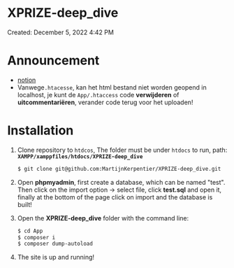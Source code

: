 # XPRIZE-deep_dive

Created: December 5, 2022 4:42 PM

# Announcement
- [notion](https://www.notion.so/plan-van-aanpak-238ef291a6b34060a8ce0c22e93d5e78)
- Vanwege`.htacesse`, kan het html bestand niet worden geopend in localhost, je kunt de `App/.htaccess` code **verwijderen** of **uitcommentariëren**, verander code terug voor het uploaden!

# Installation

1. Clone repository to `htdcos`, The folder must be under `htdocs` to run, path: **`XAMPP/xamppfiles/htdocs/XPRIZE-deep_dive`**

    ```bash
    $ git clone git@github.com:MartijnKerpentier/XPRIZE-deep_dive.git
    ```

2. Open **phpmyadmin**, first create a database, which can be named "test". Then click on the import option -> select file, click **test.sql** and open it, finally at the bottom of the page click on import and the database is built!
3. Open the **XPRIZE-deep_dive** folder with the command line:

    ```bash
    $ cd App
    $ composer i
    $ composer dump-autoload
    ```

4. The site is up and running!